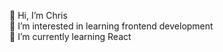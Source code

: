 👋 Hi, I’m Chris
<br>👀 I’m interested in learning frontend development
<br>🌱 I’m currently learning React

<!---
Chris-344/Chris-344 is a ✨ special ✨ repository because its `README.md` (this file) appears on your GitHub profile.
You can click the Preview link to take a look at your changes.
--->
